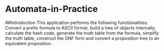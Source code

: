 # Automata-in-Practice

##Introduction
This application performs the following functionalities: Convert a prefix formula to ASCII format, build a tree of objects internally, calculate the hash code, generate the truth table from the formula, simplify the truth table, construct the DNF form and convert a proposition tree to an equivalent proposition . 
